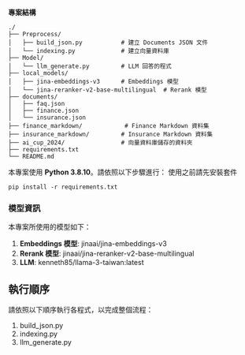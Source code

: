 **專案結構**
```
./
├── Preprocess/
│   ├── build_json.py           # 建立 Documents JSON 文件
│   └── indexing.py             # 建立向量資料庫
├── Model/
│   └── llm_generate.py         # LLM 回答的程式 
├── local_models/
│   ├── jina-embeddings-v3      # Embeddings 模型
│   └── jina-reranker-v2-base-multilingual  # Rerank 模型
├── documents/
│   ├── faq.json
│   ├── finance.json
│   └── insurance.json
├── finance_markdown/            # Finance Markdown 資料集
├── insurance_markdown/         # Insurance Markdown 資料集
├── ai_cup_2024/                # 向量資料庫儲存的資料夾
├── requirements.txt
└── README.md
```
本專案使用 **Python 3.8.10**。請依照以下步驟進行：
使用之前請先安裝套件
```
pip install -r requirements.txt
```
### 模型資訊
本專案所使用的模型如下：
1. **Embeddings 模型**: jinaai/jina-embeddings-v3
1. **Rerank 模型**: jinaai/jina-reranker-v2-base-multilingual
1. **LLM**: kenneth85/llama-3-taiwan:latest
## 執行順序
請依照以下順序執行各程式，以完成整個流程：
1. build_json.py
1. indexing.py
1. llm_generate.py
